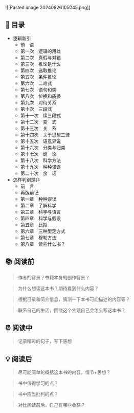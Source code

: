 ![[Pasted image 20240926105045.png]]
## 📑 目录
* 逻辑新引  
	* 前　语
	* 第一次　逻辑的用处
	* 第二次　真假与对错
	* 第三次　推论是什么
	* 第四次　选取推论
	* 第五次　条件推论
	* 第六次　二难式
	* 第七次　语句和类
	* 第八次　位换和质换
	* 第九次　对待关系
	* 第十次　三段式
	* 第十一次　续三段式
	* 第十二次　变　式
	* 第十三次　关　系
	* 第十四次　关于思想三律
	* 第十五次　语意界说
	* 第十六次　分类与归类
	* 第十七次　诡　论
	* 第十八次　科学方法
	* 第十九次　种种谬误
	* 第二十次　余　话
* 怎样判别是非  
	* 前　言
	* 再版前记
	* 第一章　种种谬误
	* 第二章　了解科学
	* 第三章　科学与语言
	* 第四章　科学与假设
	* 第五章　比拟
	* 第六章　三种型定方式
	* 第七章　穆勒方法
	* 第八章　读些什么书？
## 📚 阅读前
> 作者的背景？书籍本身的创作背景？

> 为什么想读这本书？期待看到什么内容？

> 根据目录和简介信息，猜测一下本书可能描述的内容等？

> 联系自己的生活，围绕这个主题自己会怎么写这本书？
## ⏰ 阅读中
> 记录精彩的句子，写下感想
##  💡 阅读后
> 尽可能简单的概括这本书的内容，情节+思想？

> 书中值得学习的点？

> 书中应当批判的点？

> 对比阅读前后，自己有哪些收获？ 

